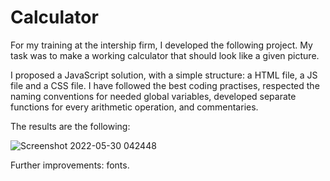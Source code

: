 # Calculator

For my training at the intership firm, I developed the following project. My task was to make a working calculator that should look like a given picture.

I proposed a JavaScript solution, with a simple structure: a HTML file, a JS file and a CSS file. I have followed the best coding practises, respected the naming conventions for needed global variables, developed separate functions for every arithmetic operation, and commentaries. 

The results are the following:

![Screenshot 2022-05-30 042448](https://user-images.githubusercontent.com/64592227/193708428-2737e045-5f44-4727-8d7f-3ffd1d4f310b.png)


Further improvements: fonts.
